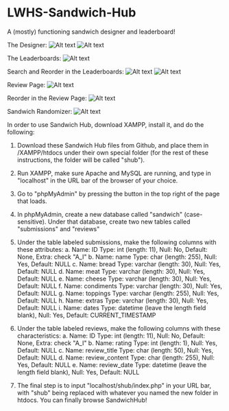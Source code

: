 # LWHS-Sandwich-Hub
A (mostly) functioning sandwich designer and leaderboard!

The Designer: 
![Alt text](/images/img.jpg?raw=true "Optional Title")
![Alt text](/images/img.jpg?raw=true "Optional Title")

The Leaderboards:
![Alt text](/images/img.jpg?raw=true "Optional Title")

Search and Reorder in the Leaderboards:
![Alt text](/images/img.jpg?raw=true "Optional Title")
![Alt text](/images/img.jpg?raw=true "Optional Title")

Review Page:
![Alt text](/images/img.jpg?raw=true "Optional Title")

Reorder in the Review Page:
![Alt text](/images/img.jpg?raw=true "Optional Title")

Sandwich Randomizer:
![Alt text](/images/img.jpg?raw=true "Optional Title")




In order to use Sandwich Hub, download XAMPP, install it, and do the following:
1. Download these Sandwich Hub files from Github, and place them in /XAMPP/htdocs under their own special folder (for the rest of these instructions, the folder will be called "shub").

2. Run XAMPP, make sure Apache and MySQL are running, and type in "localhost" in the URL bar of the browser of your choice.

3. Go to "phpMyAdmin" by pressing the button in the top right of the page that loads.

4. In phpMyAdmin, create a new database called "sandwich" (case-sensitive). Under that database, create two new tables called "submissions" and "reviews"

5. Under the table labeled submissions, make the following columns with these attributes:
	a. Name: ID Type: int (length: 11), Null: No, Default: None, Extra: check "A_I"
	b. Name: name Type: char (length: 255), Null: Yes, Default: NULL
	c. Name: bread Type: varchar (length: 30), Null: Yes, Default: NULL
	d. Name: meat Type: varchar (length: 30), Null: Yes, Default: NULL
	e. Name: cheese Type: varchar (length: 30), Null: Yes, Default: NULL
	f. Name: condiments Type: varchar (length: 30), Null: Yes, Default: NULL
	g. Name: toppings Type: varchar (length: 255), Null: Yes, Default: NULL
	h. Name: extras Type: varchar (length: 30), Null: Yes, Default: NULL
	i. Name: dates Type: datetime (leave the length field blank), Null: Yes, Default: CURRENT_TIMESTAMP

6. Under the table labeled reviews, make the following columns with these characteristics:
	a. Name: ID Type: int (length: 11), Null: No, Default: None, Extra: check "A_I"
	b. Name: rating Type: int (length: 1), Null: Yes, Default: NULL
	c. Name: review_title Type: char (length: 50), Null: Yes, Default: NULL
	d. Name: review_content Type: char (length: 255), Null: Yes, Default: NULL
	e. Name: review_date Type: datetime (leave the length field blank), Null: Yes, Default: NULL

7. The final step is to input "localhost/shub/index.php" in your URL bar, with "shub" being replaced with whatever you named the new folder in htdocs. You can finally browse SandwichHub!
